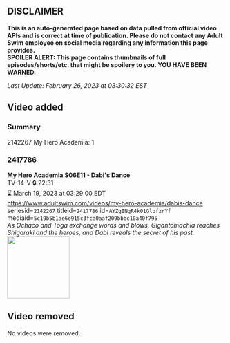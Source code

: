 ## DISCLAIMER
**This is an auto-generated page based on data pulled from official video APIs and is correct at time of publication. Please do not contact any Adult Swim employee on social media regarding any information this page provides.**  
**SPOILER ALERT: This page contains thumbnails of full episodes/shorts/etc. that might be spoilery to you. YOU HAVE BEEN WARNED.**  

_Last Update: February 26, 2023 at 03:30:32 EST_
## Video added
### Summary
2142267 My Hero Academia: 1  
### 2417786
**My Hero Academia S06E11 - Dabi's Dance**  
TV-14-V 🔒 22:31  
⌛ March 19, 2023 at 03:29:00 EDT  
https://www.adultswim.com/videos/my-hero-academia/dabis-dance  
seriesid=`2142267` titleid=`2417786` id=`AYZgINgR4k01GlbfzrYf` mediaid=`5c19b5b1ae6e915c3fca0aaf209bbbc10a40f795`  
_As Ochaco and Toga exchange words and blows, Gigantomachia reaches Shigaraki and the heroes, and Dabi reveals the secret of his past._  
<a href="https://media.cdn.adultswim.com/uploads/20230225/thumbnails/2_232251643329-MHAS6124Still001tiny.png"><img src="https://media.cdn.adultswim.com/uploads/20230225/thumbnails/2_232251643329-MHAS6124Still001tiny.png" height="144px" /></a>
## Video removed
No videos were removed.  
